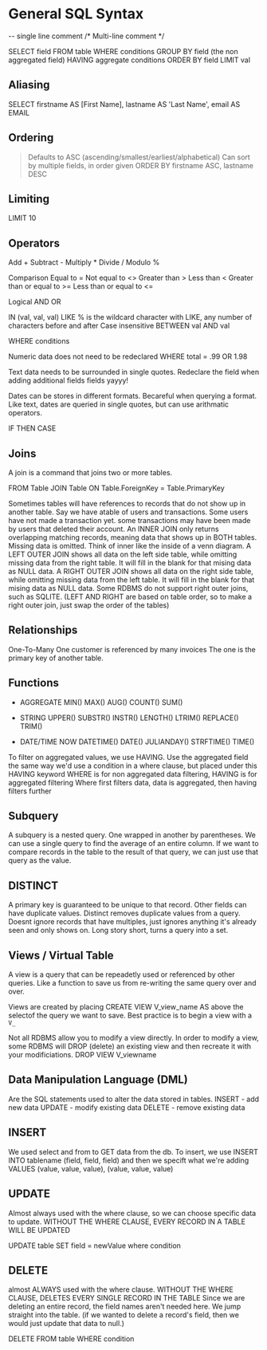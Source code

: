# General SQL Syntax
-- single line comment
/*
Multi-line comment
*/

SELECT
    field
FROM
    table
WHERE
    conditions
GROUP BY
    field (the non aggregated field)
HAVING
    aggregate conditions
ORDER BY
    field
LIMIT val



## Aliasing
SELECT
    firstname AS [First Name],
    lastname AS 'Last Name',
    email AS EMAIL

## Ordering
> Defaults to ASC (ascending/smallest/earliest/alphabetical)
> Can sort by multiple fields, in order given
ORDER BY
    firstname ASC,
    lastname DESC

## Limiting
LIMIT 10

## Operators
Add +
Subtract -
Multiply *
Divide /
Modulo %

Comparison
Equal to =
Not equal to <>
Greater than >
Less than <
Greater than or equal to >=
Less than or equal to <=

Logical
AND
OR

IN (val, val, val)
LIKE
% is the wildcard character with LIKE, any number of characters before and after
Case insensitive
BETWEEN val AND val

WHERE
    conditions

Numeric data does not need to be redeclared
WHERE
    total = .99 OR 1.98

Text data needs to be surrounded in single quotes.
Redeclare the field when adding additional fields fields yayyy!

Dates can be stores in different formats. Becareful when querying a format.
Like text, dates are queried in single quotes, but can use arithmatic operators.

IF THEN CASE


## Joins
A join is a command that joins two or more tables.

FROM
    Table
JOIN
    Table
ON
    Table.ForeignKey = Table.PrimaryKey

Sometimes tables will have references to records that do not show up in another table.
Say we have atable of users and transactions.
Some users have not made a transaction yet.
some transactions may have been made by users that deleted their account.
An INNER JOIN only returns overlapping matching records, meaning data that shows up in BOTH tables. Missing data is omitted. Think of inner like the inside of a venn diagram.
A LEFT OUTER JOIN shows all data on the left side table, while omitting missing data from the right table. It will fill in the blank for that mising data as NULL data.
A RIGHT OUTER JOIN shows all data on the right side table, while omitting missing data from the left table. It will fill in the blank for that mising data as NULL data. Some RDBMS do not support right outer joins, such as SQLITE.
(LEFT AND RIGHT are based on table order, so to make a right outer join, just swap the order of the tables)

## Relationships
One-To-Many
One customer is referenced by many invoices
The one is the primary key of another table.

## Functions
- AGGREGATE
MIN()
MAX()
AUG()
COUNT()
SUM()

- STRING
UPPER()
SUBSTR()
INSTR()
LENGTH()
LTRIM()
REPLACE()
TRIM()

- DATE/TIME
NOW
DATETIME()
DATE()
JULIANDAY()
STRFTIME()
TIME()

To filter on aggregated values, we use HAVING.
Use the aggregated field the same way we'd use a condition in a where clause, but placed under this HAVING keyword
WHERE is for non aggregated data filtering, HAVING is for aggregated filtering
Where first filters data,
data is aggregated,
then having filters further


## Subquery
A subquery is a nested query. One wrapped in another by parentheses.
We can use a single query to find the average of an entire column.
If we want to compare records in the table to the result of that query, we can just use that query as the value.

## DISTINCT
A primary key is guaranteed to be unique to that record. Other fields can have duplicate values.
Distinct removes duplicate values from a query. Doesnt ignore records that have multiples, just ignores anything it's already seen and only shows on. Long story short, turns a query into a set.

## Views / Virtual Table
A view is a query that can be repeadetly used or referenced by other queries. Like a function to save us from re-writing the same query over and over.

Views are created by placing
CREATE VIEW V_view_name AS
above the selectof the query we want to save.
Best practice is to begin a view with a `V_`

Not all RDBMS allow you to modify a view directly.
In order to modify a view, some RDBMS will DROP (delete) an existing view and then recreate it with your modificiations.
DROP VIEW V_viewname

## Data Manipulation Language (DML)
Are the SQL statements used to alter the data stored in tables.
INSERT - add new data
UPDATE - modify existing data
DELETE - remove existing data

## INSERT
We used select and from to GET data from the db.
To insert, we use
INSERT INTO tablename (field, field, field)
and then we specift what we're adding
VALUES
    (value, value, value),
    (value, value, value)

## UPDATE
Almost always used with the where clause, so we can choose specific data to update.
WITHOUT THE WHERE CLAUSE, EVERY RECORD IN A TABLE WILL BE UPDATED

UPDATE
    table
SET field = newValue
where
    condition

## DELETE
almost ALWAYS used with the where clause.
WITHOUT THE WHERE CLAUSE, DELETES EVERY SINGLE RECORD IN THE TABLE
Since we are deleting an entire record, the field names aren't needed here. We jump straight into the table. (if we wanted to delete a record's field, then we would just update that data to null.)

DELETE FROM
table
WHERE
condition
